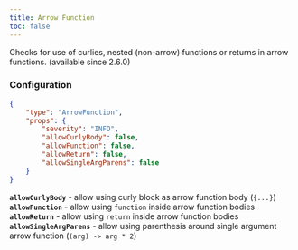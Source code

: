 ```yaml
---
title: Arrow Function
toc: false
---
```


Checks for use of curlies, nested (non-arrow) functions or returns in arrow functions. (available since 2.6.0)

### Configuration

```json
{
    "type": "ArrowFunction",
    "props": {
        "severity": "INFO",
        "allowCurlyBody": false,
        "allowFunction": false,
        "allowReturn": false,
        "allowSingleArgParens": false
    }
}
```

**`allowCurlyBody`** - allow using curly block as arrow function body (`{...}`)
**`allowFunction`** - allow using `function` inside arrow function bodies
**`allowReturn`** - allow using `return` inside arrow function bodies
**`allowSingleArgParens`** - allow using parenthesis around single argument arrow function (`(arg) -> arg * 2`)

